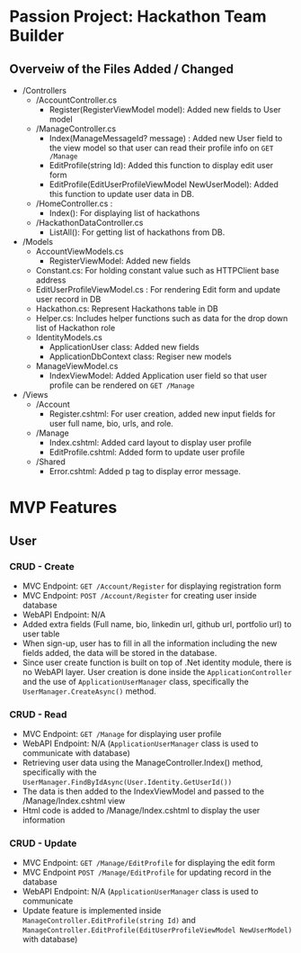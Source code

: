 # Passion Project: Hackathon Team Builder

## Overveiw of the Files Added / Changed

- /Controllers
	- /AccountController.cs
		- Register(RegisterViewModel model): Added new fields to User model
	- /ManageController.cs
		- Index(ManageMessageId? message) : Added new User field to the view model so that user can read their profile info on `GET /Manage`
		- EditProfile(string Id): Added this function to display edit user form
		- EditProfile(EditUserProfileViewModel NewUserModel): Added this function to update user data in DB.
	- /HomeController.cs : 
		- Index(): For displaying list of hackathons
	- /HackathonDataController.cs
		- ListAll(): For getting list of hackathons from DB.
- /Models
	- AccountViewModels.cs
		- RegisterViewModel: Added new fields
	- Constant.cs: For holding constant value such as HTTPClient base address
	- EditUserProfileViewModel.cs : For rendering Edit form and update user record in DB
	- Hackathon.cs: Represent Hackathons table in DB
	- Helper.cs: Includes helper functions such as data for the drop down list of Hackathon role
	- IdentityModels.cs
		- ApplicationUser class: Added new fields
		- ApplicationDbContext class: Regiser new models
	- ManageViewModel.cs
		- IndexViewModel: Added Application user field so that user profile can be rendered on `GET /Manage`
- /Views
	- /Account
		- Register.cshtml: For user creation, added new input fields for user full name, bio, urls, and role.
	- /Manage
		- Index.cshtml: Added card layout to display user profile
		- EditProfile.cshtml: Added form to update user profile
	- /Shared
		- Error.cshtml: Added p tag to display error message.

# MVP Features

## User
### CRUD - Create

- MVC Endpoint: `GET /Account/Register` for displaying registration form
- MVC Endpoint: `POST /Account/Register` for creating user inside database
- WebAPI Endpoint: N/A
- Added extra fields (Full name, bio, linkedin url, github url, portfolio url) to user table
- When sign-up, user has to fill in all the information including the new fields added, the data will be stored in the database.
- Since user create function is built on top of .Net identity module, there is no WebAPI layer. User creation is done inside the `ApplicationController`
  and the use of `ApplicationUserManager` class, specifically the `UserManager.CreateAsync()` method.


### CRUD - Read
- MVC Endpoint: `GET /Manage` for displaying user profile
- WebAPI Endpoint: N/A (`ApplicationUserManager` class is used to communicate with database)
- Retrieving user data using the ManageController.Index() method, specifically with the `UserManager.FindByIdAsync(User.Identity.GetUserId())`
- The data is then added to the IndexViewModel and passed to the /Manage/Index.cshtml view
- Html code is added to /Manage/Index.cshtml to display the user information

### CRUD - Update
- MVC Endpoint: `GET /Manage/EditProfile` for displaying the edit form
- MVC Endpoint `POST /Manage/EditProfile` for updating record in the database
- WebAPI Endpoint: N/A (`ApplicationUserManager` class is used to communicate
- Update feature is implemented inside `ManageController.EditProfile(string Id)` and `ManageController.EditProfile(EditUserProfileViewModel NewUserModel)`
 with database)
